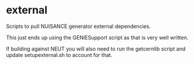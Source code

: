 # external
Scripts to pull NUISANCE generator external dependencies.

This just ends up using the GENIESupport script as that is very well written.

If building against NEUT you will also need to run the getcernlib script and update setupexternal.sh to account for that.


